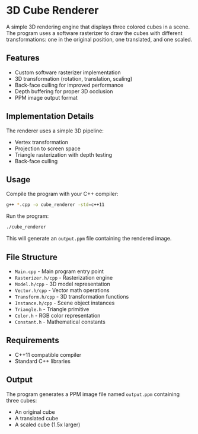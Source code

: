 # 3D Cube Renderer

A simple 3D rendering engine that displays three colored cubes in a scene. The program uses a software rasterizer to draw the cubes with different transformations: one in the original position, one translated, and one scaled.

## Features

- Custom software rasterizer implementation
- 3D transformation (rotation, translation, scaling)
- Back-face culling for improved performance
- Depth buffering for proper 3D occlusion
- PPM image output format

## Implementation Details

The renderer uses a simple 3D pipeline:
- Vertex transformation
- Projection to screen space
- Triangle rasterization with depth testing
- Back-face culling

## Usage

Compile the program with your C++ compiler:

```bash
g++ *.cpp -o cube_renderer -std=c++11
```

Run the program:

```bash
./cube_renderer
```

This will generate an `output.ppm` file containing the rendered image.

## File Structure

- `Main.cpp` - Main program entry point
- `Rasterizer.h/cpp` - Rasterization engine
- `Model.h/cpp` - 3D model representation
- `Vector.h/cpp` - Vector math operations
- `Transform.h/cpp` - 3D transformation functions
- `Instance.h/cpp` - Scene object instances
- `Triangle.h` - Triangle primitive
- `Color.h` - RGB color representation
- `Constant.h` - Mathematical constants

## Requirements

- C++11 compatible compiler
- Standard C++ libraries

## Output

The program generates a PPM image file named `output.ppm` containing three cubes:
- An original cube
- A translated cube 
- A scaled cube (1.5x larger)
